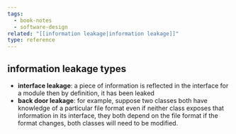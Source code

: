 ```yaml
---
tags:
  - book-notes
  - software-design
related: "[[information leakage|information leakage]]"
type: reference
---
```

## information leakage types
- **interface leakage**: a piece of information is reflected in the interface for a module then by definition, it has been leaked
- **back door leakage**: for example, suppose two classes both have knowledge of a particular file format even if neither class exposes that information in its interface, they both depend on the file format if the format changes, both classes will need to be modified.